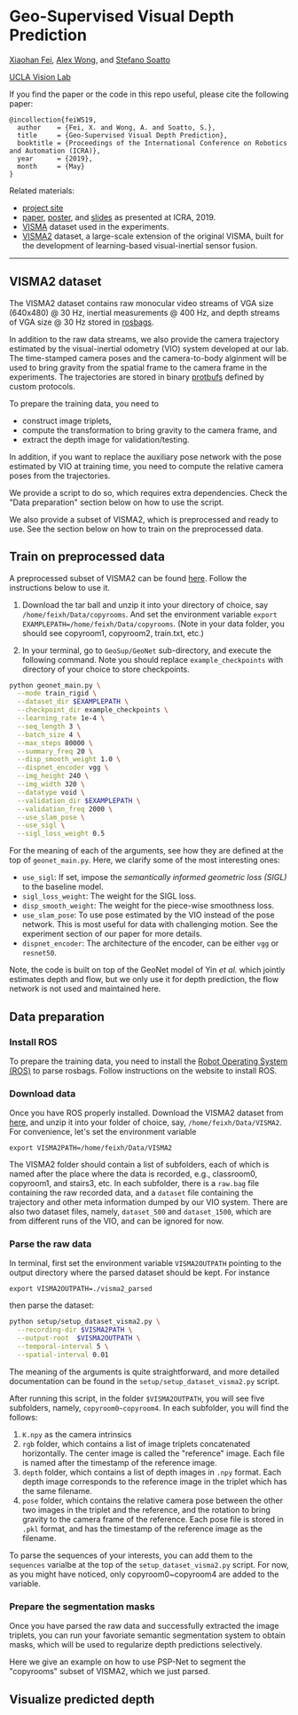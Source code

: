 # Geo-Supervised Visual Depth Prediction

[Xiaohan Fei](https://feixh.github.io), [Alex Wong](http://web.cs.ucla.edu/~alexw/), and [Stefano Soatto](http://web.cs.ucla.edu/~soatto/)

[UCLA Vision Lab](http://vision.ucla.edu/)


If you find the paper or the code in this repo useful, please cite the following paper:

```
@incollection{feiWS19,
  author    = {Fei, X. and Wong, A. and Soatto, S.},
  title     = {Geo-Supervised Visual Depth Prediction},
  booktitle = {Proceedings of the International Conference on Robotics and Automation (ICRA)},
  year      = {2019},
  month     = {May}
}
```


Related materials:
- [project site](https://feixh.github.io/projects/icra19/index.html)
- [paper][icra19_paper], [poster][icra19_poster], and [slides][icra19_slides] as presented at ICRA, 2019.
- [VISMA](https://github.com/feixh/VISMA) dataset used in the experiments.
- [VISMA2]() dataset, a large-scale extension of the original VISMA, built for the development of learning-based visual-inertial sensor fusion.

[icra19_paper]: https://arxiv.org/abs/1807.11130v3.pdf
[icra19_poster]: {{site.url}}/empty.html
[icra19_slides]: {{site.url}}/empty.html
[icra19_code]: https://github.com/feixh/GeoSup

---

## VISMA2 dataset

The VISMA2 dataset contains raw monocular video streams of VGA size (640x480) @ 30 Hz, inertial measurements @ 400 Hz, and depth streams of VGA size @ 30 Hz stored in [rosbags](http://wiki.ros.org/rosbag). 

In addition to the raw data streams, we also provide the camera trajectory estimated by the visual-inertial odometry (VIO) system developed at our lab. The time-stamped camera poses and the camera-to-body alginment will be used to bring gravity from the spatial frame to the camera frame in the experiments. The trajectories are stored in binary [protbufs](https://developers.google.com/protocol-buffers/) defined by custom protocols.

To prepare the training data, you need to 
- construct image triplets,
- compute the transformation to bring gravity to the camera frame, and 
- extract the depth image for validation/testing.
 
In addition, if you want to replace the auxiliary pose network with the pose estimated by VIO at training time, you need to compute the relative camera poses from the trajectories.

We provide a script to do so, which requires extra dependencies. Check the "Data preparation" section below on how to use the script.

We also provide a subset of VISMA2, which is preprocessed and ready to use. See the section below on how to train on the preprocessed data.

## Train on preprocessed data

A preprocessed subset of VISMA2 can be found [here](https://www.dropbox.com/s/kccsd0h0wg85ytx/copyrooms.tar.gz?dl=0). Follow the instructions below to use it.

1. Download the tar ball and unzip it into your directory of choice, say `/home/feixh/Data/copyrooms`. And set the environment variable `export EXAMPLEPATH=/home/feixh/Data/copyrooms`. (Note in your data folder, you should see copyroom1, copyroom2, train.txt, etc.)


4. In your terminal, go to `GeoSup/GeoNet` sub-directory, and execute the following command. Note you should replace `example_checkpoints` with directory of your choice to store checkpoints.

```bash
python geonet_main.py \
  --mode train_rigid \
  --dataset_dir $EXAMPLEPATH \
  --checkpoint_dir example_checkpoints \
  --learning_rate 1e-4 \
  --seq_length 3 \
  --batch_size 4 \
  --max_steps 80000 \
  --summary_freq 20 \
  --disp_smooth_weight 1.0 \
  --dispnet_encoder vgg \
  --img_height 240 \
  --img_width 320 \
  --datatype void \
  --validation_dir $EXAMPLEPATH \
  --validation_freq 2000 \
  --use_slam_pose \
  --use_sigl \
  --sigl_loss_weight 0.5
```

For the meaning of each of the arguments, see how they are defined at the top of `geonet_main.py`. Here, we clarify some of the most interesting ones:
- `use_sigl`: If set, impose the *semantically informed geometric loss (SIGL)* to the baseline model.
- `sigl_loss_weight`: The weight for the SIGL loss.
- `disp_smooth_weight`: The weight for the piece-wise smoothness loss.
- `use_slam_pose`: To use pose estimated by the VIO instead of the pose network. This is most useful for data with challenging motion. See the experiment section of our paper for more details.
- `dispnet_encoder`: The architecture of the encoder, can be either `vgg` or `resnet50`.

Note, the code is built on top of the GeoNet model of Yin *et al.* which jointly estimates depth and flow, but we only use it for depth prediction, the flow network is not used and maintained here.

## Data preparation

### Install ROS
To prepare the training data, you need to install the [Robot Operating System (ROS)](http://www.ros.org/) to parse rosbags. Follow instructions on the website to install ROS.

### Download data
Once you have ROS properly installed. Download the VISMA2 dataset from [here](https://www.dropbox.com/s/s9nrx9eoen4tno0/rs_d435i_recording.tar.gz?dl=0), and unzip it into your folder of choice, say, `/home/feixh/Data/VISMA2`. For convenience, let's set the environment variable 

`export VISMA2PATH=/home/feixh/Data/VISMA2`

The VISMA2 folder should contain a list of subfolders, each of which is named after the place where the data is recorded, e.g., classroom0, copyroom1, and stairs3, etc. In each subfolder, there is a `raw.bag` file containing the raw recorded data, and a `dataset` file containing the trajectory and other meta information dumped by our VIO system. There are also two dataset files, namely, `dataset_500` and `dataset_1500`, which are from different runs of the VIO, and can be ignored for now.

### Parse the raw data 

In terminal, first set the environment variable `VISMA2OUTPATH` pointing to the output directory where the parsed dataset should be kept. For instance

`export VISMA2OUTPATH=./visma2_parsed`

then parse the dataset:

```bash
python setup/setup_dataset_visma2.py \
  --recording-dir $VISMA2PATH \
  --output-root  $VISMA2OUTPATH \
  --temporal-interval 5 \
  --spatial-interval 0.01
```

The meaning of the arguments is quite straightforward, and more detailed documentation can be found in the `setup/setup_dataset_visma2.py` script.

After running this script, in the folder `$VISMA2OUTPATH`, you will see five subfolders, namely, `copyroom0~copyroom4`. In each subfolder, you will find the follows:
1. `K.npy` as the camera intrinsics
2. `rgb` folder, which contains a list of image triplets concatenated horizontally. The center image is called the "reference" image. Each file is named after the timestamp of the reference image.
2. `depth` folder, which contains a list of depth images in `.npy` format. Each depth image corresponds to the reference image in the triplet which has the same filename.
3. `pose` folder, which contains the relative camera pose between the other two images in the triplet and the reference, and the rotation to bring gravity to the camera frame of the reference. Each pose file is stored in `.pkl` format, and has the timestamp of the reference image as the filename.

To parse the sequences of your interests, you can add them to the `sequences` varialbe at the top of the `setup_dataset_visma2.py` script.  For now, as you might have noticed, only copyroom0~copyroom4 are added to the variable.

### Prepare the segmentation masks

Once you have parsed the raw data and successfully extracted the image triplets, you can run your favoriate semantic segmentation system to obtain masks, which will be used to regularize depth predictions selectively.

Here we give an example on how to use PSP-Net to segment the "copyrooms" subset of VISMA2, which we just parsed.




## Visualize predicted depth


